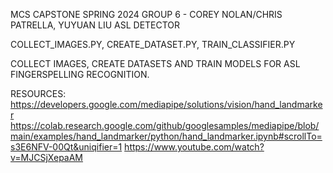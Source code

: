 MCS CAPSTONE SPRING 2024
GROUP 6 - COREY NOLAN/CHRIS PATRELLA, YUYUAN LIU
ASL DETECTOR

COLLECT_IMAGES.PY, CREATE_DATASET.PY, TRAIN_CLASSIFIER.PY 

COLLECT IMAGES, CREATE DATASETS AND TRAIN MODELS FOR ASL FINGERSPELLING RECOGNITION. 


RESOURCES:
https://developers.google.com/mediapipe/solutions/vision/hand_landmarker
https://colab.research.google.com/github/googlesamples/mediapipe/blob/main/examples/hand_landmarker/python/hand_landmarker.ipynb#scrollTo=s3E6NFV-00Qt&uniqifier=1
https://www.youtube.com/watch?v=MJCSjXepaAM




